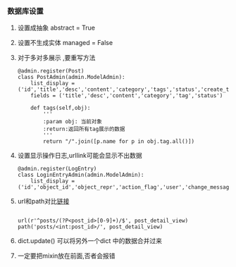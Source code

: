 ### 数据库设置
1. 设置成抽象 abstract = True
2. 设置不生成实体 managed = False
3. 对于多对多展示 ,要重写方法
    ```
    @admin.register(Post)
    class PostAdmin(admin.ModelAdmin):
        list_display = ('id','title','desc','content','category','tags','status','create_time','update_time')
        fields = ('title','desc','content','category','tag','status')
    
        def tags(self,obj):
            '''
            :param obj: 当前对象
            :return:返回所有tag展示的数据
            '''
            return "/".join([p.name for p in obj.tag.all()])
    
    ```
4. 设置显示操作日志,urllink可能会显示不出数据
    ```
    @admin.register(LogEntry)
    class LoginEntryAdmin(admin.ModelAdmin):
        list_display = ('id','object_id','object_repr','action_flag','user','change_message',)
    ```
5. url和path对比[链接](https://consideratecode.com/2018/05/02/django-2-0-url-to-path-cheatsheet/)

    ```
    
    url(r'^posts/(?P<post_id>[0-9]+)/$', post_detail_view)
    path('posts/<int:post_id>/', post_detail_view)
    
    ```
6. dict.update() 可以将另外一个dict 中的数据合并过来
7. 一定要把mixin放在前面,否者会报错

